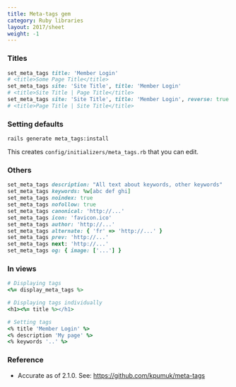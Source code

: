 ```yaml
---
title: Meta-tags gem
category: Ruby libraries
layout: 2017/sheet
weight: -1
---
```


### Titles

```ruby
set_meta_tags title: 'Member Login'
# <title>Some Page Title</title>
set_meta_tags site: 'Site Title', title: 'Member Login'
# <title>Site Title | Page Title</title>
set_meta_tags site: 'Site Title', title: 'Member Login', reverse: true
# <title>Page Title | Site Title</title>
```

### Setting defaults

```
rails generate meta_tags:install
```

This creates `config/initializers/meta_tags.rb` that you can edit.

### Others

```ruby
set_meta_tags description: "All text about keywords, other keywords"
set_meta_tags keywords: %w[abc def ghi]
set_meta_tags noindex: true
set_meta_tags nofollow: true
set_meta_tags canonical: 'http://...'
set_meta_tags icon: 'favicon.ico'
set_meta_tags author: 'http://...'
set_meta_tags alternate: { 'fr' => 'http://...' }
set_meta_tags prev: 'http://...'
set_meta_tags next: 'http://...'
set_meta_tags og: { image: ['...'] }
```

### In views

```ruby
# Displaying tags
<%= display_meta_tags %>
```

```ruby
# Displaying tags individually
<h1><%= title %></h1>
```

```ruby
# Setting tags
<% title 'Member Login' %>
<% description 'My page' %>
<% keywords '..' %>
```

### Reference

- Accurate as of 2.1.0. See: <https://github.com/kpumuk/meta-tags>
